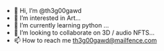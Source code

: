 - 👋 Hi, I’m @th3g00gawd
- 👀 I’m interested in Art...
- 🌱 I’m currently learning python ...
- 💞️ I’m looking to collaborate on 3D / audio NFTS...
- 📫 How to reach me th3g00gawd@mailfence.com

<!---
th3g00gawd/th3g00gawd is a ✨ special ✨ repository because its `README.md` (this file) appears on your GitHub profile.
You can click the Preview link to take a look at your changes.
--->
